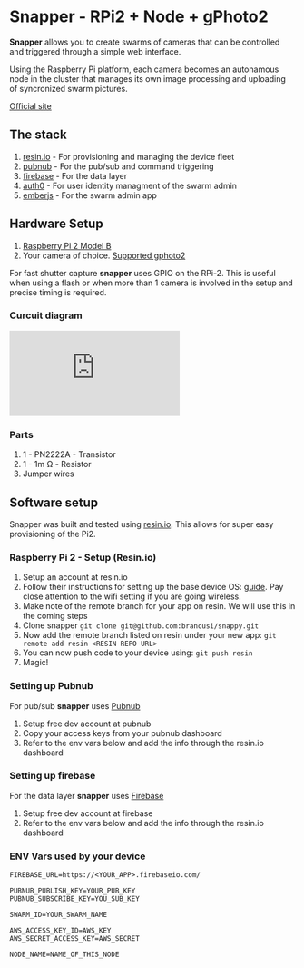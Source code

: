 # Snapper - RPi2 + Node + gPhoto2

__Snapper__ allows you to create swarms of cameras that can be controlled and triggered through a simple web interface.

Using the Raspberry Pi platform, each camera becomes an autonamous node in the cluster that manages its own image processing and uploading of syncronized swarm pictures.

[Official site](http://brancusi.github.io/snappy/)

## The stack

1. [resin.io](http://resin.io/) - For provisioning and managing the device fleet
1. [pubnub](https://www.pubnub.com/) - For the pub/sub and command triggering
1. [firebase](https://www.firebase.com/) - For the data layer
1. [auth0](https://auth0.com/) - For user identity managment of the swarm admin
1. [emberjs](https://emberjs.com/) - For the swarm admin app

## Hardware Setup

1. [Raspberry Pi 2 Model B](https://www.raspberrypi.org/products/raspberry-pi-2-model-b/)
1. Your camera of choice. [Supported gphoto2](http://www.gphoto.org/doc/remote/)

For fast shutter capture __snapper__ uses GPIO on the RPi-2. This is useful when using a flash or when more than 1 camera is involved in the setup and precise timing is required.

### Curcuit diagram

![RPi-2 Switch Curcuit](https://s3.amazonaws.com/wildsnapper/curcuit.pdf)

### Parts
1. 1 - PN2222A - Transistor
1. 1 - 1m Ω - Resistor
1. Jumper wires

## Software setup

Snapper was built and tested using [resin.io](http://resin.io). This allows for super easy provisioning of the Pi2.

### Raspberry Pi 2 - Setup (Resin.io)

1. Setup an account at resin.io
1. Follow their instructions for setting up the base device OS: [guide](http://docs.resin.io/#/pages/installing/gettingStarted.md). Pay close attention to the wifi setting if you are going wireless.
1. Make note of the remote branch for your app on resin. We will use this in the coming steps
1. Clone snapper `git clone git@github.com:brancusi/snappy.git`
1. Now add the remote branch listed on resin under your new app: `git remote add resin <RESIN REPO URL>`
1. You can now push code to your device using: `git push resin`
1. Magic!

### Setting up Pubnub

For pub/sub __snapper__ uses [Pubnub](http://pubnub.com)

1. Setup free dev account at pubnub
1. Copy your access keys from your pubnub dashboard
1. Refer to the env vars below and add the info through the resin.io dashboard

### Setting up firebase

For the data layer __snapper__ uses [Firebase](http://firebase.com)

1. Setup free dev account at firebase
1. Refer to the env vars below and add the info through the resin.io dashboard

### ENV Vars used by your device

```
FIREBASE_URL=https://<YOUR_APP>.firebaseio.com/

PUBNUB_PUBLISH_KEY=YOUR_PUB_KEY
PUBNUB_SUBSCRIBE_KEY=YOU_SUB_KEY

SWARM_ID=YOUR_SWARM_NAME

AWS_ACCESS_KEY_ID=AWS_KEY
AWS_SECRET_ACCESS_KEY=AWS_SECRET

NODE_NAME=NAME_OF_THIS_NODE
```